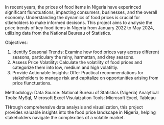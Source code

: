 In recent years, the prices of food items in Nigeria have experinced significant flunctuations, impacting consumers, businesses, and the overall economy. 
Understanding the dynamics of food prices is crucial for stkeholders to make informed decisons. This project aims to analysie the price trends of key food items in Nigeria 
from January 2022 to May 2024, utilizing data from the National Beureau of Statistics.

Objectives:
1. Identify Seasonal Trends: Examine how food prices vary across different seasons, particulary the rainy, harmattan, and drey seasons.
2. Assess Price Volatility: Calculate the volatility of food prices and categorize them into low, medium and high volatiltiy.
3. Provide Actionable Insights: Offer Practical recommendations for stakeholders to manage risk and capitalize on opportunities arising from price flunctuations.

Methodology:
Data Source: National Bureau of Statistics (Nigeria)
Analytical Tools: MySql, Microsoft Excel
Visulaization Tools: Microsoft Excel, Tableau

THrough comprehensive data analysis and visualization, this project provides valuable insights into the food price landscape in Nigeria, 
helping stakeholders navigate the complexities of a volatile market.

